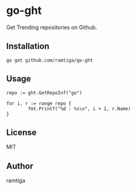 # go-ght

Get Trending repositories on Github.

## Installation

    go get github.com/ramtiga/go-ght

## Usage

    repo := ght.GetRepoInf("go")

    for i, r := range repo {
            fmt.Printf("%d : %s\n", i + 1, r.Name)
    }
    

## License

MIT

## Author

ramtiga



